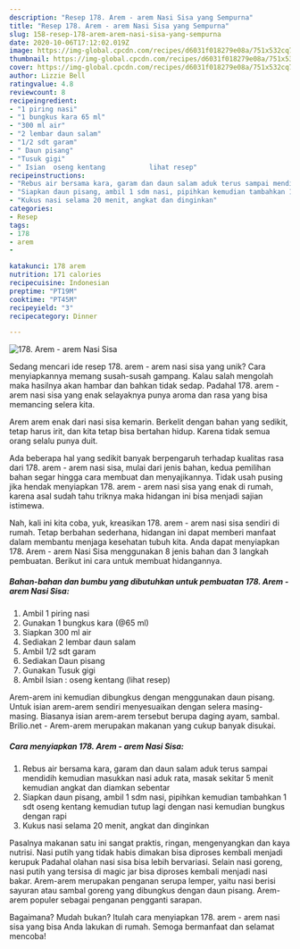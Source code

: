 ```yaml
---
description: "Resep 178. Arem - arem Nasi Sisa yang Sempurna"
title: "Resep 178. Arem - arem Nasi Sisa yang Sempurna"
slug: 158-resep-178-arem-arem-nasi-sisa-yang-sempurna
date: 2020-10-06T17:12:02.019Z
image: https://img-global.cpcdn.com/recipes/d6031f018279e08a/751x532cq70/178-arem-arem-nasi-sisa-foto-resep-utama.jpg
thumbnail: https://img-global.cpcdn.com/recipes/d6031f018279e08a/751x532cq70/178-arem-arem-nasi-sisa-foto-resep-utama.jpg
cover: https://img-global.cpcdn.com/recipes/d6031f018279e08a/751x532cq70/178-arem-arem-nasi-sisa-foto-resep-utama.jpg
author: Lizzie Bell
ratingvalue: 4.8
reviewcount: 8
recipeingredient:
- "1 piring nasi"
- "1 bungkus kara 65 ml"
- "300 ml air"
- "2 lembar daun salam"
- "1/2 sdt garam"
- " Daun pisang"
- "Tusuk gigi"
- " Isian  oseng kentang           lihat resep"
recipeinstructions:
- "Rebus air bersama kara, garam dan daun salam aduk terus sampai mendidih kemudian masukkan nasi aduk rata, masak sekitar 5 menit kemudian angkat dan diamkan sebentar"
- "Siapkan daun pisang, ambil 1 sdm nasi, pipihkan kemudian tambahkan 1 sdt oseng kentang kemudian tutup lagi dengan nasi kemudian bungkus dengan rapi"
- "Kukus nasi selama 20 menit, angkat dan dinginkan"
categories:
- Resep
tags:
- 178
- arem
- 

katakunci: 178 arem  
nutrition: 171 calories
recipecuisine: Indonesian
preptime: "PT19M"
cooktime: "PT45M"
recipeyield: "3"
recipecategory: Dinner

---
```



![178. Arem - arem Nasi Sisa](https://img-global.cpcdn.com/recipes/d6031f018279e08a/751x532cq70/178-arem-arem-nasi-sisa-foto-resep-utama.jpg)

Sedang mencari ide resep 178. arem - arem nasi sisa yang unik? Cara menyiapkannya memang susah-susah gampang. Kalau salah mengolah maka hasilnya akan hambar dan bahkan tidak sedap. Padahal 178. arem - arem nasi sisa yang enak selayaknya punya aroma dan rasa yang bisa memancing selera kita.

Arem arem enak dari nasi sisa kemarin. Berkelit dengan bahan yang sedikit, tetap harus irit, dan kita tetap bisa bertahan hidup. Karena tidak semua orang selalu punya duit.

Ada beberapa hal yang sedikit banyak berpengaruh terhadap kualitas rasa dari 178. arem - arem nasi sisa, mulai dari jenis bahan, kedua pemilihan bahan segar hingga cara membuat dan menyajikannya. Tidak usah pusing jika hendak menyiapkan 178. arem - arem nasi sisa yang enak di rumah, karena asal sudah tahu triknya maka hidangan ini bisa menjadi sajian istimewa.


Nah, kali ini kita coba, yuk, kreasikan 178. arem - arem nasi sisa sendiri di rumah. Tetap berbahan sederhana, hidangan ini dapat memberi manfaat dalam membantu menjaga kesehatan tubuh kita. Anda dapat menyiapkan 178. Arem - arem Nasi Sisa menggunakan 8 jenis bahan dan 3 langkah pembuatan. Berikut ini cara untuk membuat hidangannya.

<!--inarticleads1-->

##### Bahan-bahan dan bumbu yang dibutuhkan untuk pembuatan 178. Arem - arem Nasi Sisa:

1. Ambil 1 piring nasi
1. Gunakan 1 bungkus kara (@65 ml)
1. Siapkan 300 ml air
1. Sediakan 2 lembar daun salam
1. Ambil 1/2 sdt garam
1. Sediakan  Daun pisang
1. Gunakan Tusuk gigi
1. Ambil  Isian : oseng kentang           (lihat resep)


Arem-arem ini kemudian dibungkus dengan menggunakan daun pisang. Untuk isian arem-arem sendiri menyesuaikan dengan selera masing-masing. Biasanya isian arem-arem tersebut berupa daging ayam, sambal. Brilio.net - Arem-arem merupakan makanan yang cukup banyak disukai. 

<!--inarticleads2-->

##### Cara menyiapkan 178. Arem - arem Nasi Sisa:

1. Rebus air bersama kara, garam dan daun salam aduk terus sampai mendidih kemudian masukkan nasi aduk rata, masak sekitar 5 menit kemudian angkat dan diamkan sebentar
1. Siapkan daun pisang, ambil 1 sdm nasi, pipihkan kemudian tambahkan 1 sdt oseng kentang kemudian tutup lagi dengan nasi kemudian bungkus dengan rapi
1. Kukus nasi selama 20 menit, angkat dan dinginkan


Pasalnya makanan satu ini sangat praktis, ringan, mengenyangkan dan kaya nutrisi. Nasi putih yang tidak habis dimakan bisa diproses kembali menjadi kerupuk Padahal olahan nasi sisa bisa lebih bervariasi. Selain nasi goreng, nasi putih yang tersisa di magic jar bisa diproses kembali menjadi nasi bakar. Arem-arem merupakan penganan serupa lemper, yaitu nasi berisi sayuran atau sambal goreng yang dibungkus dengan daun pisang. Arem-arem populer sebagai penganan pengganti sarapan. 

Bagaimana? Mudah bukan? Itulah cara menyiapkan 178. arem - arem nasi sisa yang bisa Anda lakukan di rumah. Semoga bermanfaat dan selamat mencoba!
